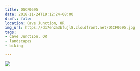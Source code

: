 ```yaml
---
title: DSCF0695
date: 2018-11-24T19:12:24-08:00
draft: false
location: Cave Junction, OR
img_url: https://d17enza3bfujl8.cloudfront.net/DSCF0695.jpg
tags:
- Cave Junction, OR
- landscapes
- biking

---
```


![](https://d17enza3bfujl8.cloudfront.net/DSCF0695.jpg)

